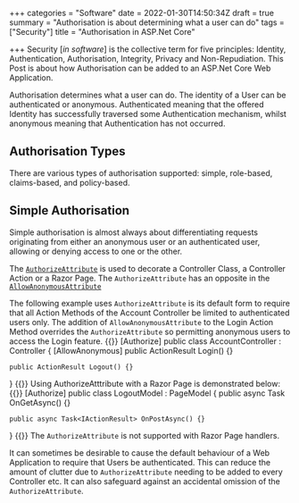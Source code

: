+++
categories = "Software"
date = 2022-01-30T14:50:34Z
draft = true
summary = "Authorisation is about determining what a user can do"
tags = ["Security"]
title = "Authorisation in ASP.Net Core"

+++
Security \[_in software_\] is the collective term for five principles: Identity, Authentication, Authorisation, Integrity, Privacy and Non-Repudiation. This Post is about how Authorisation can be added to an ASP.Net Core Web Application.

Authorisation determines what a user can do. The identity of a User can be authenticated or anonymous. Authenticated meaning that the offered Identity has successfully traversed some Authentication mechanism, whilst anonymous meaning that Authentication has not occurred.

## Authorisation Types

There are various types of authorisation supported: simple, role-based, claims-based, and policy-based.

## Simple Authorisation

Simple authorisation is almost always about differentiating requests originating from either an anonymous user or an authenticated user, allowing or denying access to one or the other.

The [`AuthorizeAttribute`](https://docs.microsoft.com/en-us/dotnet/api/microsoft.aspnetcore.authorization.authorizeattribute?view=aspnetcore-6.0) is used to decorate a Controller Class, a Controller Action or a Razor Page. The `AuthorizeAttribute` has an opposite in the [`AllowAnonymousAttribute`](https://docs.microsoft.com/en-us/dotnet/api/microsoft.aspnetcore.authorization.allowanonymousattribute?view=aspnetcore-6.0)

The following example uses `AuthorizeAttribute` is its default form to require that all Action Methods of the Account Controller be limited to authenticated users only. The addition of `AllowAnonymousAttribute` to the Login Action Method overrides the `AuthorizeAttribute` so permitting anonymous users to access the Login feature.
{{<highlight csharp>}}
[Authorize]
public class AccountController : Controller
{
    [AllowAnonymous]
    public ActionResult Login() {}  
        
    public ActionResult Logout() {}   
}
{{</highlight>}}
Using AuthorizeAtttribute with a Razor Page is demonstrated below:
{{<highlight csharp>}}
[Authorize]
public class LogoutModel : PageModel
{
    public async Task OnGetAsync() {}

    public async Task<IActionResult> OnPostAsync() {}
}
{{</highlight>}}
The `AuthorizeAttribute` is not supported with Razor Page handlers.
  
It can sometimes be desirable to cause the default behaviour of a Web Application to require that Users be authenticated. This can reduce the amount of clutter due to `AuthorizeAttribute` needing to be added to every Controller etc. It can also safeguard against an accidental omission of the `AuthorizeAttribute`. 
